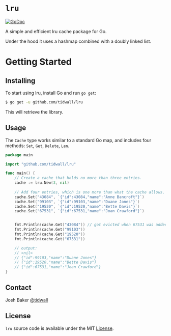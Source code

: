 # `lru`

[![GoDoc](https://img.shields.io/badge/api-reference-blue.svg?style=flat-square)](https://godoc.org/github.com/tidwall/lru)

A simple and efficient lru cache package for Go.

Under the hood it uses a hashmap combined with a doubly linked list.

# Getting Started

## Installing

To start using lru, install Go and run `go get`:

```sh
$ go get -u github.com/tidwall/lru
```

This will retrieve the library.

## Usage

The `Cache` type works similar to a standard Go map, and includes four methods:
`Set`, `Get`, `Delete`, `Len`.

```go
package main

import "github.com/tidwall/lru"

func main() {
    // Create a cache that holds no more than three entries.
    cache := lru.New(3, nil)
    
    // Add four entries, which is one more than what the cache allows.
    cache.Set("43084", `{"id":43084,"name":"Anne Bancroft"}`)
    cache.Set("99103", `{"id":99103,"name":"Duane Jones"}`)
    cache.Set("19520", `{"id":19520,"name":"Bette Davis"}`)
    cache.Set("67531", `{"id":67531,"name":"Joan Crawford"}`)


    fmt.Println(cache.Get("43084")) // got evicted when 67531 was added
    fmt.Println(cache.Get("99103"))
    fmt.Println(cache.Get("19520"))
    fmt.Println(cache.Get("67531"))

    // output: 
    // <nil>
    // {"id":99103,"name":"Duane Jones"}
    // {"id":19520,"name":"Bette Davis"}
    // {"id":67531,"name":"Joan Crawford"}
}
```

## Contact

Josh Baker [@tidwall](http://twitter.com/tidwall)

## License

`lru` source code is available under the MIT [License](/LICENSE).

